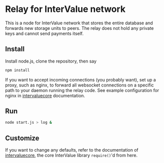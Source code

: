 # Relay for InterValue network

This is a node for InterValue network that stores the entire database and forwards new storage units to peers.  The relay does not hold any private keys and cannot send payments itself.

## Install

Install node.js, clone the repository, then say
```sh
npm install
```
If you want to accept incoming connections (you probably want), set up a proxy, such as nginx, to forward all websocket connections on a specific path to your daemon running the relay code.  See example configuration for nginx in [intervaluecore](../../../intervaluecore-1.0-testnet) documentation.

## Run
```sh
node start.js > log &
```
## Customize

If you want to change any defaults, refer to the documentation of [intervaluecore](../../../intervaluecore-1.0-testnet), the core InterValue library `require()`'d from here.
